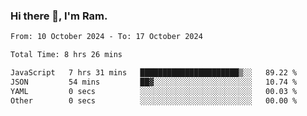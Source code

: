### Hi there 👋, I'm Ram.

<!--START_SECTION:waka-->

```txt
From: 10 October 2024 - To: 17 October 2024

Total Time: 8 hrs 26 mins

JavaScript   7 hrs 31 mins   ██████████████████████▒░░   89.22 %
JSON         54 mins         ██▓░░░░░░░░░░░░░░░░░░░░░░   10.74 %
YAML         0 secs          ░░░░░░░░░░░░░░░░░░░░░░░░░   00.03 %
Other        0 secs          ░░░░░░░░░░░░░░░░░░░░░░░░░   00.00 %
```

<!--END_SECTION:waka-->
